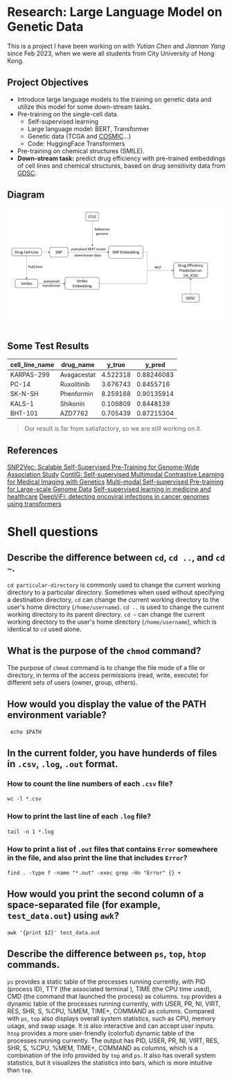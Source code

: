 ﻿# Research: Large Language Model on Genetic Data

This is a project I have been working on with *Yutian Chen* and *Jiannan Yang* since Feb 2023, when we were all students from City University of Hong Kong.


## Project Objectives
 -   Introduce large language models to the training on genetic data and utilize this model for some down-stream tasks.
-   Pre-training on the single-cell data.
    -   Self-supervised learning
    -   Large language model: BERT, Transformer
    -   Genetic data (TCGA and [COSMIC](https://cancer.sanger.ac.uk/cosmic/archive-download)…)
    -   Code: HuggingFace Transformers
   - Pre-training on chemical structures (SMILE).
   - **Down-stream task:** predict drug efficiency with pre-trained embeddings of cell lines and chemical structures, based on drug sensitivity data from [GDSC](https://www.cancerrxgene.org/).

## Diagram

![The main processes is shown here.](diagram.png)

## Some Test Results
| cell_line_name | drug_name  | y_true      |   y_pred   |
|----------------|------------|-------------|------------|
|KARPAS-299      |Avagacestat |4.522318     |0.88246083  |
|PC-14           |Ruxolitinib |3.676743     |0.8455716   |
|SK-N-SH         |Phenformin  |8.259168     |0.90135914  |
|KALS-1          |Shikonin    |0.109809     | 0.8448139  |  
|BHT-101         |AZD7762     |0.705439     |0.87215304  |

> Our result is far from satisfactory, so we are still working on it.

## References

[SNP2Vec: Scalable Self-Supervised Pre-Training for Genome-Wide Association Study](https://arxiv.org/pdf/2204.06699.pdf)
[ContIG: Self-supervised Multimodal Contrastive Learning for Medical Imaging with Genetics](https://openaccess.thecvf.com/content/CVPR2022/papers/Taleb_ContIG_Self-Supervised_Multimodal_Contrastive_Learning_for_Medical_Imaging_With_Genetics_CVPR_2022_paper.pdf)
[Multi-modal Self-supervised Pre-training for Large-scale Genome Data](https://openreview.net/pdf?id=fdV-GZ4LPfn)
[Self-supervised learning in medicine and healthcare](https://www.nature.com/articles/s41551-022-00914-1)
[DeepViFi: detecting oncoviral infections in cancer genomes using transformers](https://dl.acm.org/doi/abs/10.1145/3535508.3545551)

# Shell questions

## Describe the difference between `cd`, `cd ..`, and `cd ~`.

`cd particular-directory` is commonly used to change the current working directory to a particular directory. Sometimes when used without specifying a destination directory, `cd` can change the current working directory to the user's home directory (`/home/username`).
`cd ..` is used to change the current working directory to its parent directory.
`cd ~` can change the current working directory to the user's home directory (`/home/username`), which is identical to `cd` used alone. 

## What is the purpose of the `chmod` command?
The purpose of `chmod` command is to change the file mode of a file or directory, in terms of the access permissions (read, write, execute) for different sets of users (owner, group, others). 

## How would you display the value of the PATH environment variable?

     echo $PATH

## In the current folder, you have hunderds of files in `.csv`, `.log`, `.out` format.
### How to count the line numbers of each `.csv` file?

    wc -l *.csv

### How to print the last line of each `.log` file?

    tail -n 1 *.log
### How to print a list of `.out` files that contains `Error` somewhere in the file, and also print the line that includes `Error`?

    find . -type f -name "*.out" -exec grep -Hn "Error" {} +

## How would you print the second column of a space-separated file (for example, `test_data.out`) using `awk`?

    awk '{print $2}' test_data.out


## Describe the difference between `ps`, `top`, `htop` commands.
`ps` provides a static table of the processes running currently, with PID (process ID), TTY (the associated terminal ), TIME (the CPU time used), CMD (the command that launched the process) as columns.
`top` provides a dynamic table of the processes running currently, with USER, PR, NI, VIRT, RES,    SHR, S, %CPU,  %MEM,  TIME+, COMMAND as columns. Compared with `ps`, `top` also displays overall system statistics, such as CPU, memory usage, and swap usage. It is also interactive and can accept user inputs.
`htop` provides a more user-friendly (colorful) dynamic table of the processes running currently. The output has PID, USER, PR, NI, VIRT, RES,    SHR, S, %CPU,  %MEM,  TIME+, COMMAND as columns, which is a combination of the info provided by `top` and `ps`. It also has overall system statistics, but it visualizes the statistics into bars, which is more intuitive than `top`.
